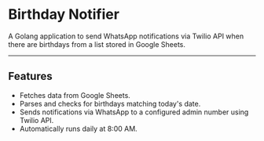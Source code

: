 # Birthday Notifier

A Golang application to send WhatsApp notifications via Twilio API when there are birthdays from a list stored in Google Sheets.

---

## Features

- Fetches data from Google Sheets.
- Parses and checks for birthdays matching today's date.
- Sends notifications via WhatsApp to a configured admin number using Twilio API.
- Automatically runs daily at 8:00 AM.
